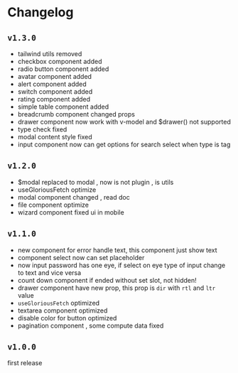 # Changelog

## `v1.3.0`

- tailwind utils removed
- checkbox component added
- radio button component added
- avatar component added
- alert component added
- switch component added
- rating component added
- simple table component added
- breadcrumb component changed props
- drawer component now work with v-model and $drawer() not supported
- type check fixed
- modal content style fixed
- input component now can get options for search select when type is tag

## `v1.2.0`

- $modal replaced to modal , now is not plugin , is utils
- useGloriousFetch optimize
- modal component changed , read doc
- file component optimize
- wizard component fixed ui in mobile

## `v1.1.0`

- new component for error handle text, this component just show text
- component select now can set placeholder
- now input password has one eye, if select on eye type of input change to text and vice versa
- count down component if ended without set slot, not hidden!
- drawer component have new prop, this prop is `dir` with `rtl` and `ltr` value
- `useGloriousFetch` optimized
- textarea component optimized
- disable color for button optimized
- pagination component , some compute data fixed

## `v1.0.0`

first release
